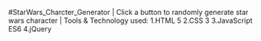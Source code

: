 #StarWars_Charcter_Generator |
Click a button to randomly generate star wars character |
Tools & Technology used:
1.HTML 5
2.CSS 3
3.JavaScript ES6
4.jQuery
